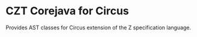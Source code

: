 # CZT Corejava for Circus

Provides AST classes for Circus extension of the Z specification language.

